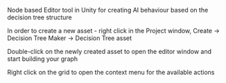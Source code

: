 Node based Editor tool in Unity for creating AI behaviour based on the decision tree structure

In order to create a new asset - right click in the Project window, Create -> Decision Tree Maker -> Decision Tree asset

Double-click on the newly created asset to open the editor window and start building your graph

Right click on the grid to open the context menu for the available actions
